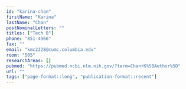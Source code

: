 ```yaml
---
id: "karina-chan"
firstName: "Karina"
lastName: "Chan"
postNominalLetters: ""
titles: ["Tech B"]
phone: "851-4966"
fax: ""
email: "kmc2228@cumc.columbia.edu"
room: "505"
researchAreas: []
pubmed: "https://pubmed.ncbi.nlm.nih.gov/?term=Chan+K%5BAuthor%5D"
url: ""
tags: ["page-format::long", "publication-format::recent"]
---
```

